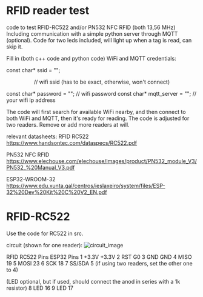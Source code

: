 # RFID reader test

code to test RFID-RC522 and/or PN532 NFC RFID (both 13,56 MHz)
Including communication with a simple python server through MQTT (optional).
Code for two leds included, will light up when a tag is read, can skip it.

Fill in (both c++ code and python code) WiFi and MQTT credentials:

<p align="left">const char* ssid = "";</p>  <p align="middle">// wifi ssid  (has to be exact, otherwise, won't connect)</p> 
const char* password = "";     // wifi password
const char* mqtt_server = "";  // your wifi ip address

The code will first search for available WiFi nearby, and then connect to both WiFi and MQTT, then it's ready for reading. The code is adjusted for two readers. Remove or add more readers at will.

relevant datasheets:
RFID RC522
https://www.handsontec.com/dataspecs/RC522.pdf

PN532 NFC RFID
https://www.elechouse.com/elechouse/images/product/PN532_module_V3/PN532_%20Manual_V3.pdf

ESP32-WROOM-32
https://www.edu.xunta.gal/centros/ieslaxeiro/system/files/ESP-32%20Dev%20Kit%20C%20V2_EN.pdf

# RFID-RC522
Use the code for RC522 in src. 

circuit (shown for one reader):
![circuit_image](https://github.com/user-attachments/assets/5d2bf677-8822-41b8-a4c7-97af51176256)

RFID RC522 Pins    	ESP32 Pins
1 +3.3V	              +3.3V
2	RST	                 G0
3	GND	                 GND
4	MISO	               19
5	MOSI	               23
6	SCK	                 18
7	SS/SDA               5 (if using two readers, set the other one to 4)

(LED optional, but if used, should connect the anod in series with a 1k resistor)
8 LED                  16
9 LED                  17
